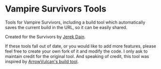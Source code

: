 # Vampire Survivors Tools
Tools for Vampire Survivors, including a build tool which automatically saves the current build in the URL, so it can be easily shared.

Created for the Survivors by [Jerek Dain](https://twitter.com/jerekdain).

If these tools fall out of date, or you would like to add more features, please feel free to create your own fork of it and modify the code. I only ask to maintain credit for the original tool. And speaking of credit, this tool was inspired by [ArrowVulcan's build tool](https://github.com/ArrowVulcan/Vampire-Survivors).
